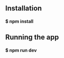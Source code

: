 <h2>Installation</h2>
<div>
<h4>$ npm install</h5>
 </div>
 
 <h2>Running the app
</h2>
<div>
<h4>$ npm run dev</h5>
 </div>
